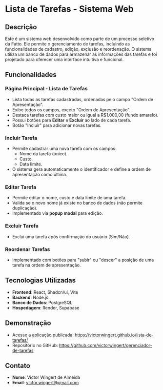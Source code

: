 
# Lista de Tarefas - Sistema Web  

## Descrição  
Este é um sistema web desenvolvido como parte de um processo seletivo da Fatto. Ele permite o gerenciamento de tarefas, incluindo as funcionalidades de cadastro, edição, exclusão e reordenação. O sistema utiliza um banco de dados para armazenar as informações das tarefas e foi projetado para oferecer uma interface intuitiva e funcional.  

## Funcionalidades  

### Página Principal - Lista de Tarefas  
- Lista todas as tarefas cadastradas, ordenadas pelo campo "Ordem de Apresentação".  
- Exibe todos os campos, exceto "Ordem de Apresentação".  
- Destaca tarefas com custo maior ou igual a R$1.000,00 (fundo amarelo).  
- Possui botões para **Editar** e **Excluir** ao lado de cada tarefa.  
- Botão "Incluir" para adicionar novas tarefas.  

### Incluir Tarefa  
- Permite cadastrar uma nova tarefa com os campos:  
  - Nome da tarefa (único).  
  - Custo.  
  - Data limite.  
- O sistema gera automaticamente o identificador e define a ordem de apresentação como última.  

### Editar Tarefa  
- Permite editar o nome, custo e data limite de uma tarefa.  
- Valida se o novo nome já existe no banco de dados (não permite duplicação).  
- Implementado via **popup modal** para edição.  

### Excluir Tarefa  
- Exclui uma tarefa após confirmação do usuário (Sim/Não).  

### Reordenar Tarefas  
- Implementado com botões para "subir" ou "descer" a posição de uma tarefa na ordem de apresentação.  

## Tecnologias Utilizadas  
- **Frontend**: React, Shadcn/ui, Vite
- **Backend**: Node.js
- **Banco de Dados**: PostgreSQL
- **Hospedagem**: Render, Supabase 

## Demonstração  
- Acesse a aplicação publicada: https://victorwingert.github.io/lista-de-tarefas/ 
- Repositório no GitHub: https://github.com/victorwingert/gerenciador-de-tarefas 

## Contato  
- **Nome**: Victor Wingert de Almeida 
- **Email**: victor.wingert@gmail.com
